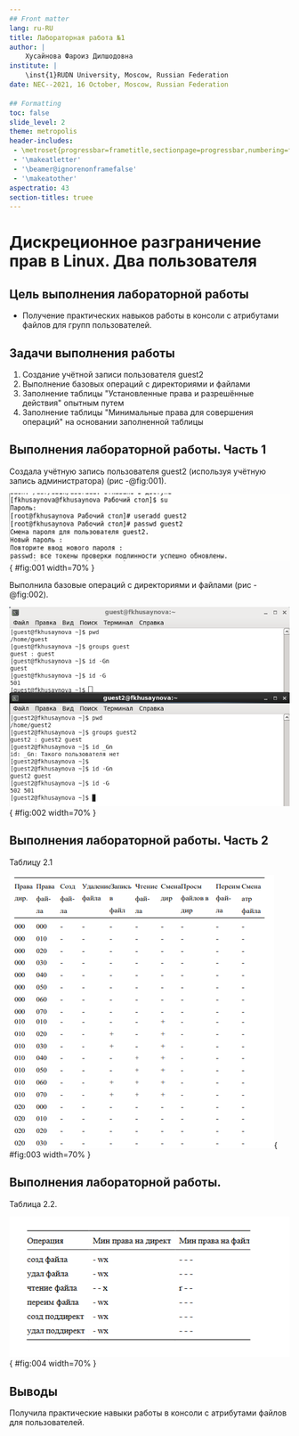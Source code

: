 ```yaml
---
## Front matter
lang: ru-RU
title: Лабораторная работа №1 
author: |
	Хусайнова Фароиз Дилшодовна 
institute: |
	\inst{1}RUDN University, Moscow, Russian Federation
date: NEC--2021, 16 October, Moscow, Russian Federation

## Formatting
toc: false
slide_level: 2
theme: metropolis
header-includes: 
 - \metroset{progressbar=frametitle,sectionpage=progressbar,numbering=fraction}
 - '\makeatletter'
 - '\beamer@ignorenonframefalse'
 - '\makeatother'
aspectratio: 43
section-titles: truee
---
```


# Дискреционное разграничение прав в Linux. Два пользователя

## Цель выполнения лабораторной работы

- Получение практических навыков работы в консоли с атрибутами файлов для групп пользователей.

## Задачи выполнения работы

1. Создание учётной записи пользователя guest2
2. Выполнение базовых операций с директориями и файлами
3. Заполнение таблицы "Установленные права и разрешённые действия" опытным путем
4. Заполнение таблицы "Минимальные права для совершения операций" на основании заполненной таблицы 

## Выполнения лабораторной работы. Часть 1

Создала учётную запись пользователя guest2 (используя учётную запись администратора) (рис -@fig:001). 

![Создание учётной запись пользователя guest](images/2.PNG){ #fig:001 width=70% }

Выполнила базовые операций с директориями и файлами (рис -@fig:002).

![Базовые операций с директориями и файлами](images/4.PNG){ #fig:002 width=70% }

## Выполнения лабораторной работы. Часть 2

Таблицу 2.1

![](images/8.PNG){ #fig:003 width=70% }

## Выполнения лабораторной работы. 

Таблица 2.2.

![}$](images/9.PNG){ #fig:004 width=70% }


## Выводы

Получила практические навыки работы в консоли с атрибутами файлов для пользователей.
